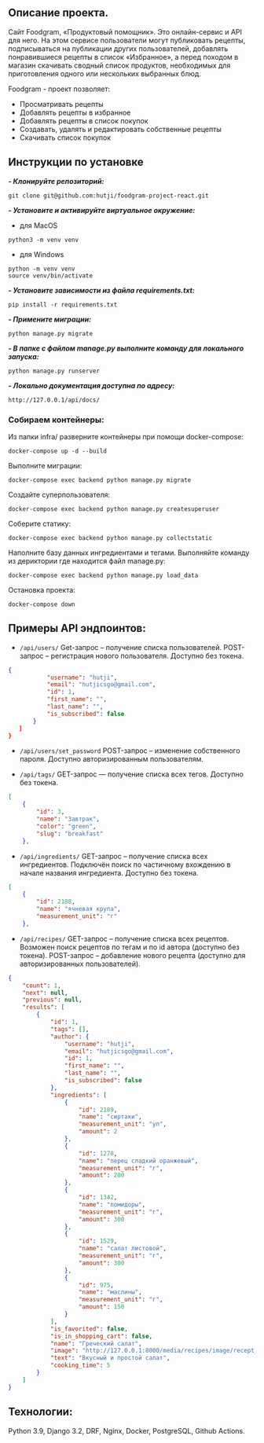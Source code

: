 ## Описание проекта.
Сайт Foodgram, «Продуктовый помощник». Это онлайн-сервис и API для него. На этом сервисе пользователи могут публиковать рецепты, подписываться на публикации других пользователей, добавлять понравившиеся рецепты в список «Избранное», а перед походом в магазин скачивать сводный список продуктов, необходимых для приготовления одного или нескольких выбранных блюд.

Foodgram - проект позволяет:

- Просматривать рецепты
- Добавлять рецепты в избранное
- Добавлять рецепты в список покупок
- Создавать, удалять и редактировать собственные рецепты
- Скачивать список покупок

## Инструкции по установке
***- Клонируйте репозиторий:***
```
git clone git@github.com:hutji/foodgram-project-react.git
```

***- Установите и активируйте виртуальное окружение:***
- для MacOS
```
python3 -m venv venv
```
- для Windows
```
python -m venv venv
source venv/bin/activate
```
 
***- Установите зависимости из файла requirements.txt:***
```
pip install -r requirements.txt
```

***- Примените миграции:***
```
python manage.py migrate
```
***- В папке с файлом manage.py выполните команду для локального запуска:***
```
python manage.py runserver
```
***- Локально документация доступна по адресу:***
```
http://127.0.0.1/api/docs/
```

### Собираем контейнеры:

Из папки infra/ разверните контейнеры при помощи docker-compose:
```
docker-compose up -d --build
```
Выполните миграции:
```
docker-compose exec backend python manage.py migrate
```
Создайте суперпользователя:
```
docker-compose exec backend python manage.py createsuperuser
```
Соберите статику:
```
docker-compose exec backend python manage.py collectstatic
```
Наполните базу данных ингредиентами и тегами. Выполняйте команду из дериктории где находится файл manage.py:
```
docker-compose exec backend python manage.py load_data

```
Остановка проекта:
```
docker-compose down
```

## Примеры API эндпоинтов:
* ```/api/users/```  Get-запрос – получение списка пользователей. POST-запрос – регистрация нового пользователя. Доступно без токена.
 ``` json
{
            "username": "hutji",
            "email": "hutjicsgo@gmail.com",
            "id": 1,
            "first_name": "",
            "last_name": "",
            "is_subscribed": false
        }
    ]
}
```

* ```/api/users/set_password``` POST-запрос – изменение собственного пароля. Доступно авторизированным пользователям. 

* ```/api/tags/``` GET-запрос — получение списка всех тегов. Доступно без токена.
```json
[
    {
        "id": 3,
        "name": "Завтрак",
        "color": "green",
        "slug": "breakfast"
    },
```

* ```/api/ingredients/``` GET-запрос – получение списка всех ингредиентов. Подключён поиск по частичному вхождению в начале названия ингредиента. Доступно без токена.
```json
[
    {
        "id": 2188,
        "name": "ячневая крупа",
        "measurement_unit": "г"
    },
```
* ```/api/recipes/``` GET-запрос – получение списка всех рецептов. Возможен поиск рецептов по тегам и по id автора (доступно без токена). POST-запрос – добавление нового рецепта (доступно для авторизированных пользователей).
``` json
{
    "count": 1,
    "next": null,
    "previous": null,
    "results": [
        {
            "id": 1,
            "tags": [],
            "author": {
                "username": "hutji",
                "email": "hutjicsgo@gmail.com",
                "id": 1,
                "first_name": "",
                "last_name": "",
                "is_subscribed": false
            },
            "ingredients": [
                {
                    "id": 2189,
                    "name": "сиртаки",
                    "measurement_unit": "уп",
                    "amount": 2
                },
                {
                    "id": 1278,
                    "name": "перец сладкий оранжевый",
                    "measurement_unit": "г",
                    "amount": 200
                },
                {
                    "id": 1342,
                    "name": "помидоры",
                    "measurement_unit": "г",
                    "amount": 300
                },
                {
                    "id": 1529,
                    "name": "салат листовой",
                    "measurement_unit": "г",
                    "amount": 300
                },
                {
                    "id": 975,
                    "name": "маслины",
                    "measurement_unit": "г",
                    "amount": 150
                }
            ],
            "is_favorited": false,
            "is_in_shopping_cart": false,
            "name": "Греческий салат",
            "image": "http://127.0.0.1:8000/media/recipes/image/recept_11881_7v20_HJQLPIy.jpg",
            "text": "Вкусный и простой салат",
            "cooking_time": 5
        }
    ]
}
```



## Технологии:
Python 3.9, 
Django 3.2, 
DRF, 
Nginx, 
Docker, 
PostgreSQL,
Github Actions.

